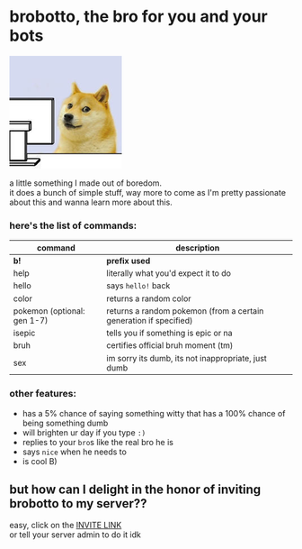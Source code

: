 # brobotto, the bro for you and your bots  
  
![aaaa](https://raw.githubusercontent.com/frecklebars/brobotto/master/bruh.jpg)  
  
a little something I made out of boredom.  
it does a bunch of simple stuff, way more to come as I'm pretty passionate about this and wanna learn more about this.  
### here's the list of commands:  
  
command | description
--- | ---
**b!** | **prefix used**
help | literally what you'd expect it to do
hello | says `hello!` back
color | returns a random color
pokemon (optional: gen 1-7) | returns a random pokemon (from a certain generation if specified)
isepic | tells you if something is epic or na
bruh | certifies official bruh moment (tm)
sex | im sorry its dumb, its not inappropriate, just dumb
  
  
### other features:
* has a 5% chance of saying something witty that has a 100% chance of being something dumb
* will brighten ur day if you type `:)`
* replies to your `bro`s like the real bro he is
* says `nice` when he needs to
* is cool B)
  
  
## but how can I delight in the honor of inviting brobotto to my server??
easy, click on the [INVITE LINK](https://discordapp.com/api/oauth2/authorize?client_id=597062511929589790&permissions=125952&scope=bot)  
or tell your server admin to do it idk
